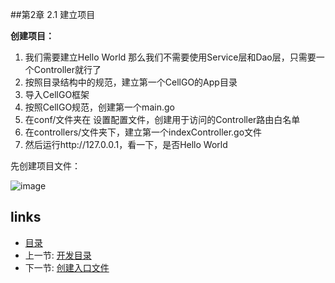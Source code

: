 
##第2章 2.1 建立项目

**创建项目：**

 1. 我们需要建立Hello World 那么我们不需要使用Service层和Dao层，只需要一个Controller就行了
 2. 按照目录结构中的规范，建立第一个CellGO的App目录
 3. 导入CellGO框架
 4. 按照CellGO规范，创建第一个main.go
 5. 在conf/文件夹在 设置配置文件，创建用于访问的Controller路由白名单
 6. 在controllers/文件夹下，建立第一个indexController.go文件
 7. 然后运行http://127.0.0.1，看一下，是否Hello World

先创建项目文件：

![image](https://raw.githubusercontent.com/mrkt/cellgo/master/pic/doc02-01.png)
 
## links
  * [目录](<preface.md>)
  * 上一节: [开发目录](<01.5.md>)
  * 下一节: [创建入口文件](<02.2.md>)
